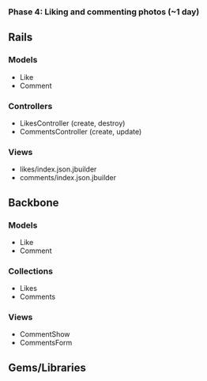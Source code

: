 ### Phase 4: Liking and commenting photos (~1 day)

## Rails
### Models
* Like
* Comment

### Controllers
* LikesController (create, destroy)
* CommentsController (create, update)

### Views
* likes/index.json.jbuilder
* comments/index.json.jbuilder

## Backbone
### Models
* Like
* Comment

### Collections
* Likes
* Comments

### Views
* CommentShow
* CommentsForm

## Gems/Libraries
